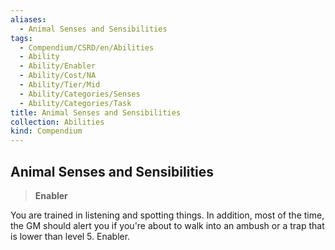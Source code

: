 ```yaml
---
aliases:
  - Animal Senses and Sensibilities
tags:
  - Compendium/CSRD/en/Abilities
  - Ability
  - Ability/Enabler
  - Ability/Cost/NA
  - Ability/Tier/Mid
  - Ability/Categories/Senses
  - Ability/Categories/Task
title: Animal Senses and Sensibilities
collection: Abilities
kind: Compendium
---
```

## Animal Senses and Sensibilities  
>**Enabler**
  
You are trained in listening and spotting things. In addition, most of the time, the GM should alert you if you're about to walk into an ambush or a trap that is lower than level 5. Enabler.